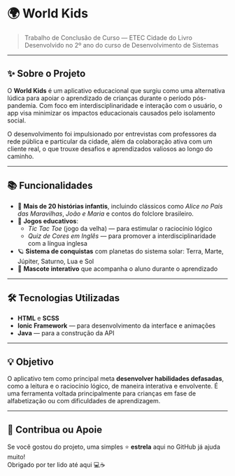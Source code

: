 # 🌍 World Kids

> Trabalho de Conclusão de Curso — ETEC Cidade do Livro  
> Desenvolvido no 2º ano do curso de Desenvolvimento de Sistemas

---

## ✨ Sobre o Projeto

O **World Kids** é um aplicativo educacional que surgiu como uma alternativa lúdica para apoiar o aprendizado de crianças durante o período pós-pandemia. Com foco em interdisciplinaridade e interação com o usuário, o app visa minimizar os impactos educacionais causados pelo isolamento social.

O desenvolvimento foi impulsionado por entrevistas com professores da rede pública e particular da cidade, além da colaboração ativa com um cliente real, o que trouxe desafios e aprendizados valiosos ao longo do caminho.

---

## 📚 Funcionalidades

- 📖 **Mais de 20 histórias infantis**, incluindo clássicos como *Alice no País das Maravilhas*, *João e Maria* e contos do folclore brasileiro.
- 🧠 **Jogos educativos**:
  - *Tic Tac Toe* (jogo da velha) — para estimular o raciocínio lógico
  - *Quiz de Cores em Inglês* — para promover a interdisciplinaridade com a língua inglesa
- 🪐 **Sistema de conquistas** com planetas do sistema solar: Terra, Marte, Júpiter, Saturno, Lua e Sol
- 🐶 **Mascote interativo** que acompanha o aluno durante o aprendizado

---

## 🛠️ Tecnologias Utilizadas

- **HTML** e **SCSS**  
- **Ionic Framework** — para desenvolvimento da interface e animações  
- **Java** — para a construção da API

---

## 💡 Objetivo

O aplicativo tem como principal meta **desenvolver habilidades defasadas**, como a leitura e o raciocínio lógico, de maneira interativa e envolvente. É uma ferramenta voltada principalmente para crianças em fase de alfabetização ou com dificuldades de aprendizagem.

---

## 🤝 Contribua ou Apoie

Se você gostou do projeto, uma simples ⭐ **estrela** aqui no GitHub já ajuda muito!  
Obrigado por ter lido até aqui 💻☕
